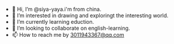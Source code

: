 - 👋 Hi, I’m @siya-yaya.i'm from china.
- 👀 I’m interested in drawing and exploringt the interesting world.
- 🌱 I’m currently learning eduction.
- 💞️ I’m looking to collaborate on english-learning.
- 📫 How to reach me by 3011943367@qq.com

<!---
siya-yaya/siya-yaya is a ✨ special ✨ repository because its `README.md` (this file) appears on your GitHub profile.
You can click the Preview link to take a look at your changes.
--->
